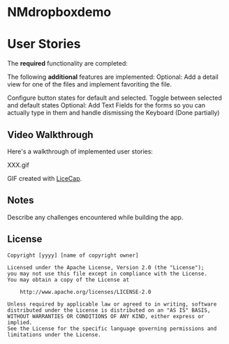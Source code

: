 # NMdropboxdemo

# User Stories
The **required** functionality  are completed:

The following **additional** features are implemented:
Optional: Add a detail view for one of the files and implement favoriting the file.

Configure button states for default and selected.
Toggle between selected and default states
Optional: Add Text Fields for the forms so you can actually type in them and handle dismissing the Keyboard (Done partially)



## Video Walkthrough 

Here's a walkthrough of implemented user stories:

XXX.gif

GIF created with [LiceCap](http://www.cockos.com/licecap/).

## Notes

Describe any challenges encountered while building the app.

## License

    Copyright [yyyy] [name of copyright owner]

    Licensed under the Apache License, Version 2.0 (the "License");
    you may not use this file except in compliance with the License.
    You may obtain a copy of the License at

        http://www.apache.org/licenses/LICENSE-2.0

    Unless required by applicable law or agreed to in writing, software
    distributed under the License is distributed on an "AS IS" BASIS,
    WITHOUT WARRANTIES OR CONDITIONS OF ANY KIND, either express or implied.
    See the License for the specific language governing permissions and
    limitations under the License.
